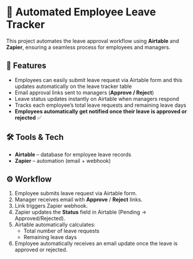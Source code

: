 # 🏢 Automated Employee Leave Tracker

This project automates the leave approval workflow using **Airtable** and **Zapier**, ensuring a seamless process for employees and managers.

## 🚀 Features
- Employees can easily submit leave request via Airtable form  and this updates automatically on the leave tracker table
- Email approval links sent to managers (**Approve / Reject**)  
- Leave status updates instantly on Airtable when managers respond
- Tracks each employee’s total leave requests and remaining leave days
- **Employees automatically get notified once their leave is approved or rejected** ✅

## 🛠️ Tools & Tech
- **Airtable** – database for employee leave records  
- **Zapier** – automation (email + webhook)

## ⚙️ Workflow
1. Employee submits leave request via Airtable form.  
2. Manager receives email with **Approve** / **Reject** links.  
3. Link triggers Zapier webhook.  
4. Zapier updates the **Status** field in Airtable (Pending → Approved/Rejected).  
5. Airtable automatically calculates:  
   - Total number of leave requests  
   - Remaining leave days  
6. Employee automatically receives an email update once the leave is approved or rejected.  
